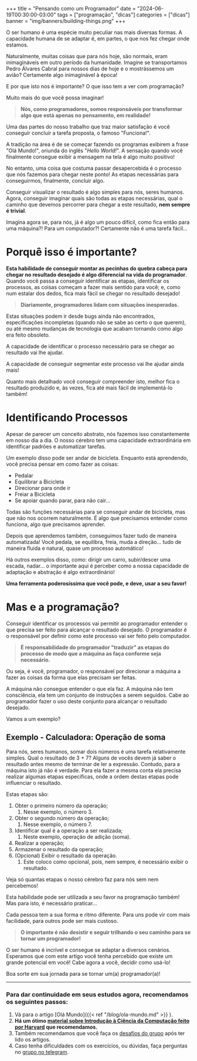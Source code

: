 +++
title = "Pensando como um Programador"
date = "2024-06-19T00:30:00-03:00"
tags = ["programação", "dicas"]
categories = ["dicas"]
banner = "img/banners/building-things.png"
+++

O ser humano é uma espécie muito peculiar nas mais diversas formas. A
capacidade humana de se adaptar é, em partes, o que nos fez chegar onde
estamos.

<!--more-->

Naturalmente, muitas coisas que para nós hoje, são normais, eram inimagináveis
em outro período da humanidade.  Imagine se transportamos Pedro Álvares Cabral
para nossos dias de hoje e o mostrássemos um avião? Certamente algo
inimaginável à época!

E por que isto nos é importante? O que isso tem a ver com programação?

Muito mais do que você possa imaginar!

> **Nós, como programadores, somos responsáveis por transformar algo que está apenas no pensamento, em realidade!**

Uma das partes do nosso trabalho que traz maior satisfação é você conseguir concluir a tarefa proposta, o famoso "Funciona!".

A tradição na área é de se começar fazendo os programas exibirem a frase "Olá Mundo!", oriunda do inglês "_Hello World!_".
A sensação quando você finalmente consegue exibir a mensagem na tela é algo muito positivo!

No entanto, uma coisa que costuma passar desapercebida é o processo que nós fazemos para chegar neste ponto! As etapas necessárias para conseguirmos, finalmente,
concluir algo.

Conseguir visualizar o resultado é algo simples para nós, seres humanos. Agora, conseguir imaginar quais são todas as etapas necessárias,
qual o caminho que devemos percorrer para chegar a este resultado, **nem sempre é trivial**.

Imagina agora se, para nós, já é algo um pouco difícil, como fica então para uma máquina?! Para um computador?! Certamente não é uma tarefa fácil...

# Porquê isso é importante?

**Esta habilidade de conseguir montar as pecinhas do quebra cabeça para chegar no resultado desejado é algo diferencial na vida do programador**. Quando você passa
a conseguir identificar as etapas, identificar os processos, as coisas começam a fazer mais sentido para você; e, como num estalar dos dedos, fica mais fácil
se chegar no resultado desejado!

> **Diariamente, programadores lidam com situações inesperadas.**

Estas situações podem ir desde bugs ainda não encontrados, especificações incompletas (quando não se
sabe ao certo o que querem), ou até mesmo mudanças de tecnologia que acabam tornando como algo era feito obsoleto.

A capacidade de identificar o processo necessário para se chegar ao resultado vai lhe ajudar.

A capacidade de conseguir segmentar este processo vai lhe ajudar ainda mais!

Quanto mais detalhado você conseguir compreender isto, melhor fica o resultado produzido e, às vezes, fica até mais fácil de implementá-lo também!

# Identificando Processos

Apesar de parecer um conceito abstrato, nós fazemos isso constantemente em nosso dia a dia. O nosso cérebro tem uma capacidade extraordinária em identificar padrões
e automatizar tarefas.

Um exemplo disso pode ser andar de bicicleta. Enquanto está aprendendo, você precisa pensar em como fazer as coisas:

* Pedalar
* Equilibrar a Bicicleta
* Direcionar para onde ir
* Freiar a Bicicleta
* Se apoiar quando parar, para não cair...

Todas são funções necessárias para se conseguir andar de bicicleta, mas que não nos ocorrem naturalmente. É algo que precisamos entender como funciona, algo que
precisamos aprender.

Depois que aprendemos também, conseguimos fazer tudo de maneira automatizada! Você pedala, se equilibra, freia, muda a direção... tudo de
maneira fluida e natural, quase um processo automático!

Há outros exemplos disso, como: dirigir um carro, subir/descer uma escada, nadar... o importante aqui é perceber como a nossa capacidade de adaptação e abstração
é algo extraordinário!

**Uma ferramenta poderosíssima que você pode, e deve, usar a seu favor!**

# Mas e a programação?

Conseguir identificar os processos vai permitir ao programador entender o que precisa ser feito para alcançar o resultado desejado. O programador é o responsável
por definir como este processo vai ser feito pelo computador.

> **É responsabilidade do programador "traduzir" as etapas do processo de modo que a máquina as faça conforme seja necessário.**

Ou seja, é você, programador, o responsável por direcionar a máquina a fazer as coisas da forma que elas precisam ser feitas.

A máquina não consegue entender o que ela faz. A máquina não tem consciência, ela tem um conjunto de instruções a serem seguidos. Cabe ao programador
fazer o uso deste conjunto para alcançar o resultado desejado.

Vamos a um exemplo?

## Exemplo - Calculadora: Operação de soma

Para nós, seres humanos, somar dois números é uma tarefa relativamente simples. Qual o resultado de 3 + 7? Alguns de vocês devem já saber o resultado antes mesmo de
terminar de ler a expressão.
Contudo, para a máquina isto já não é verdade. Para ela fazer a mesma conta ela precisa realizar algumas etapas específicas, onde a ordem destas etapas pode influenciar
o resultado.

Estas etapas são:

1. Obter o primeiro número da operação;
   1. Nesse exemplo, o número 3.
2. Obter o segundo número da operação;
   1. Nesse exemplo, o número 7.
3. Identificar qual é a operação a ser realizada;
   1. Neste exemplo, operação de adição (soma).
4. Realizar a operação;
5. Armazenar o resultado da operação;
6. (Opcional) Exibir o resultado da operação.
   1. Este coloco como opcional, pois, nem sempre, é necessário exibir o resultado.


Veja só quantas etapas o nosso cérebro faz para nós sem nem percebemos!

Esta habilidade pode ser utilizada a seu favor na programação também! Mas para isto, é necessário praticar...

Cada pessoa tem a sua forma e ritmo diferente. Para uns pode vir com mais facilidade, para outros pode ser mais custoso.

> **O importante é não desistir e seguir trilhando o seu caminho para se tornar um programador!**

O ser humano é incrível e consegue se adaptar a diversos cenários. Esperamos que com este artigo você tenha percebido que existe um grande potencial em você!
Cabe agora a você, decidir como usá-lo!

Boa sorte em sua jornada para se tornar um(a) programador(a)!

---

### Para dar continuidade em seus estudos agora, recomendamos os seguintes passos:

1. Vá para o artigo [Olá Mundo]({{< ref "/blog/ola-mundo.md" >}} ).
2. **Há um ótimo [material sobre Introdução à Ciência da Computação feito por Harvard](https://youtu.be/SYZkrqW8oJc?si=7In3_gUFxc-8pe1f) que recomendamos.**
3. Também recomendamos que você faça os [desafios do grupo](https://osprogramadores.com/desafios/) após ter lido os artigos.
4. Caso tenha dificuldades com os exercícios, ou dúvidas, faça perguntas no [grupo no telegram](https://t.me/osprogramadores).
